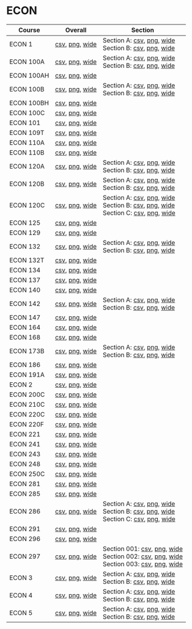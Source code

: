 # ECON

| Course | Overall | Section |
| ------ | ------- | ------- |
| ECON 1 | [csv](https://github.com/UCSD-Historical-Enrollment-Data/2025Spring/blob/main/overall/ECON%201.csv), [png](https://raw.githubusercontent.com/UCSD-Historical-Enrollment-Data/2025Spring/main/plot_overall/ECON%201.png), [wide](https://raw.githubusercontent.com/UCSD-Historical-Enrollment-Data/2025Spring/main/plot_overall_wide/ECON%201.png) | Section A: [csv](https://github.com/UCSD-Historical-Enrollment-Data/2025Spring/blob/main/section/ECON%201_A.csv), [png](https://raw.githubusercontent.com/UCSD-Historical-Enrollment-Data/2025Spring/main/plot_section/ECON%201_A.png), [wide](https://raw.githubusercontent.com/UCSD-Historical-Enrollment-Data/2025Spring/main/plot_section_wide/ECON%201_A.png)<br>Section B: [csv](https://github.com/UCSD-Historical-Enrollment-Data/2025Spring/blob/main/section/ECON%201_B.csv), [png](https://raw.githubusercontent.com/UCSD-Historical-Enrollment-Data/2025Spring/main/plot_section/ECON%201_B.png), [wide](https://raw.githubusercontent.com/UCSD-Historical-Enrollment-Data/2025Spring/main/plot_section_wide/ECON%201_B.png) |
| ECON 100A | [csv](https://github.com/UCSD-Historical-Enrollment-Data/2025Spring/blob/main/overall/ECON%20100A.csv), [png](https://raw.githubusercontent.com/UCSD-Historical-Enrollment-Data/2025Spring/main/plot_overall/ECON%20100A.png), [wide](https://raw.githubusercontent.com/UCSD-Historical-Enrollment-Data/2025Spring/main/plot_overall_wide/ECON%20100A.png) | Section A: [csv](https://github.com/UCSD-Historical-Enrollment-Data/2025Spring/blob/main/section/ECON%20100A_A.csv), [png](https://raw.githubusercontent.com/UCSD-Historical-Enrollment-Data/2025Spring/main/plot_section/ECON%20100A_A.png), [wide](https://raw.githubusercontent.com/UCSD-Historical-Enrollment-Data/2025Spring/main/plot_section_wide/ECON%20100A_A.png)<br>Section B: [csv](https://github.com/UCSD-Historical-Enrollment-Data/2025Spring/blob/main/section/ECON%20100A_B.csv), [png](https://raw.githubusercontent.com/UCSD-Historical-Enrollment-Data/2025Spring/main/plot_section/ECON%20100A_B.png), [wide](https://raw.githubusercontent.com/UCSD-Historical-Enrollment-Data/2025Spring/main/plot_section_wide/ECON%20100A_B.png) |
| ECON 100AH | [csv](https://github.com/UCSD-Historical-Enrollment-Data/2025Spring/blob/main/overall/ECON%20100AH.csv), [png](https://raw.githubusercontent.com/UCSD-Historical-Enrollment-Data/2025Spring/main/plot_overall/ECON%20100AH.png), [wide](https://raw.githubusercontent.com/UCSD-Historical-Enrollment-Data/2025Spring/main/plot_overall_wide/ECON%20100AH.png) |  |
| ECON 100B | [csv](https://github.com/UCSD-Historical-Enrollment-Data/2025Spring/blob/main/overall/ECON%20100B.csv), [png](https://raw.githubusercontent.com/UCSD-Historical-Enrollment-Data/2025Spring/main/plot_overall/ECON%20100B.png), [wide](https://raw.githubusercontent.com/UCSD-Historical-Enrollment-Data/2025Spring/main/plot_overall_wide/ECON%20100B.png) | Section A: [csv](https://github.com/UCSD-Historical-Enrollment-Data/2025Spring/blob/main/section/ECON%20100B_A.csv), [png](https://raw.githubusercontent.com/UCSD-Historical-Enrollment-Data/2025Spring/main/plot_section/ECON%20100B_A.png), [wide](https://raw.githubusercontent.com/UCSD-Historical-Enrollment-Data/2025Spring/main/plot_section_wide/ECON%20100B_A.png)<br>Section B: [csv](https://github.com/UCSD-Historical-Enrollment-Data/2025Spring/blob/main/section/ECON%20100B_B.csv), [png](https://raw.githubusercontent.com/UCSD-Historical-Enrollment-Data/2025Spring/main/plot_section/ECON%20100B_B.png), [wide](https://raw.githubusercontent.com/UCSD-Historical-Enrollment-Data/2025Spring/main/plot_section_wide/ECON%20100B_B.png) |
| ECON 100BH | [csv](https://github.com/UCSD-Historical-Enrollment-Data/2025Spring/blob/main/overall/ECON%20100BH.csv), [png](https://raw.githubusercontent.com/UCSD-Historical-Enrollment-Data/2025Spring/main/plot_overall/ECON%20100BH.png), [wide](https://raw.githubusercontent.com/UCSD-Historical-Enrollment-Data/2025Spring/main/plot_overall_wide/ECON%20100BH.png) |  |
| ECON 100C | [csv](https://github.com/UCSD-Historical-Enrollment-Data/2025Spring/blob/main/overall/ECON%20100C.csv), [png](https://raw.githubusercontent.com/UCSD-Historical-Enrollment-Data/2025Spring/main/plot_overall/ECON%20100C.png), [wide](https://raw.githubusercontent.com/UCSD-Historical-Enrollment-Data/2025Spring/main/plot_overall_wide/ECON%20100C.png) |  |
| ECON 101 | [csv](https://github.com/UCSD-Historical-Enrollment-Data/2025Spring/blob/main/overall/ECON%20101.csv), [png](https://raw.githubusercontent.com/UCSD-Historical-Enrollment-Data/2025Spring/main/plot_overall/ECON%20101.png), [wide](https://raw.githubusercontent.com/UCSD-Historical-Enrollment-Data/2025Spring/main/plot_overall_wide/ECON%20101.png) |  |
| ECON 109T | [csv](https://github.com/UCSD-Historical-Enrollment-Data/2025Spring/blob/main/overall/ECON%20109T.csv), [png](https://raw.githubusercontent.com/UCSD-Historical-Enrollment-Data/2025Spring/main/plot_overall/ECON%20109T.png), [wide](https://raw.githubusercontent.com/UCSD-Historical-Enrollment-Data/2025Spring/main/plot_overall_wide/ECON%20109T.png) |  |
| ECON 110A | [csv](https://github.com/UCSD-Historical-Enrollment-Data/2025Spring/blob/main/overall/ECON%20110A.csv), [png](https://raw.githubusercontent.com/UCSD-Historical-Enrollment-Data/2025Spring/main/plot_overall/ECON%20110A.png), [wide](https://raw.githubusercontent.com/UCSD-Historical-Enrollment-Data/2025Spring/main/plot_overall_wide/ECON%20110A.png) |  |
| ECON 110B | [csv](https://github.com/UCSD-Historical-Enrollment-Data/2025Spring/blob/main/overall/ECON%20110B.csv), [png](https://raw.githubusercontent.com/UCSD-Historical-Enrollment-Data/2025Spring/main/plot_overall/ECON%20110B.png), [wide](https://raw.githubusercontent.com/UCSD-Historical-Enrollment-Data/2025Spring/main/plot_overall_wide/ECON%20110B.png) |  |
| ECON 120A | [csv](https://github.com/UCSD-Historical-Enrollment-Data/2025Spring/blob/main/overall/ECON%20120A.csv), [png](https://raw.githubusercontent.com/UCSD-Historical-Enrollment-Data/2025Spring/main/plot_overall/ECON%20120A.png), [wide](https://raw.githubusercontent.com/UCSD-Historical-Enrollment-Data/2025Spring/main/plot_overall_wide/ECON%20120A.png) | Section A: [csv](https://github.com/UCSD-Historical-Enrollment-Data/2025Spring/blob/main/section/ECON%20120A_A.csv), [png](https://raw.githubusercontent.com/UCSD-Historical-Enrollment-Data/2025Spring/main/plot_section/ECON%20120A_A.png), [wide](https://raw.githubusercontent.com/UCSD-Historical-Enrollment-Data/2025Spring/main/plot_section_wide/ECON%20120A_A.png)<br>Section B: [csv](https://github.com/UCSD-Historical-Enrollment-Data/2025Spring/blob/main/section/ECON%20120A_B.csv), [png](https://raw.githubusercontent.com/UCSD-Historical-Enrollment-Data/2025Spring/main/plot_section/ECON%20120A_B.png), [wide](https://raw.githubusercontent.com/UCSD-Historical-Enrollment-Data/2025Spring/main/plot_section_wide/ECON%20120A_B.png) |
| ECON 120B | [csv](https://github.com/UCSD-Historical-Enrollment-Data/2025Spring/blob/main/overall/ECON%20120B.csv), [png](https://raw.githubusercontent.com/UCSD-Historical-Enrollment-Data/2025Spring/main/plot_overall/ECON%20120B.png), [wide](https://raw.githubusercontent.com/UCSD-Historical-Enrollment-Data/2025Spring/main/plot_overall_wide/ECON%20120B.png) | Section A: [csv](https://github.com/UCSD-Historical-Enrollment-Data/2025Spring/blob/main/section/ECON%20120B_A.csv), [png](https://raw.githubusercontent.com/UCSD-Historical-Enrollment-Data/2025Spring/main/plot_section/ECON%20120B_A.png), [wide](https://raw.githubusercontent.com/UCSD-Historical-Enrollment-Data/2025Spring/main/plot_section_wide/ECON%20120B_A.png)<br>Section B: [csv](https://github.com/UCSD-Historical-Enrollment-Data/2025Spring/blob/main/section/ECON%20120B_B.csv), [png](https://raw.githubusercontent.com/UCSD-Historical-Enrollment-Data/2025Spring/main/plot_section/ECON%20120B_B.png), [wide](https://raw.githubusercontent.com/UCSD-Historical-Enrollment-Data/2025Spring/main/plot_section_wide/ECON%20120B_B.png) |
| ECON 120C | [csv](https://github.com/UCSD-Historical-Enrollment-Data/2025Spring/blob/main/overall/ECON%20120C.csv), [png](https://raw.githubusercontent.com/UCSD-Historical-Enrollment-Data/2025Spring/main/plot_overall/ECON%20120C.png), [wide](https://raw.githubusercontent.com/UCSD-Historical-Enrollment-Data/2025Spring/main/plot_overall_wide/ECON%20120C.png) | Section A: [csv](https://github.com/UCSD-Historical-Enrollment-Data/2025Spring/blob/main/section/ECON%20120C_A.csv), [png](https://raw.githubusercontent.com/UCSD-Historical-Enrollment-Data/2025Spring/main/plot_section/ECON%20120C_A.png), [wide](https://raw.githubusercontent.com/UCSD-Historical-Enrollment-Data/2025Spring/main/plot_section_wide/ECON%20120C_A.png)<br>Section B: [csv](https://github.com/UCSD-Historical-Enrollment-Data/2025Spring/blob/main/section/ECON%20120C_B.csv), [png](https://raw.githubusercontent.com/UCSD-Historical-Enrollment-Data/2025Spring/main/plot_section/ECON%20120C_B.png), [wide](https://raw.githubusercontent.com/UCSD-Historical-Enrollment-Data/2025Spring/main/plot_section_wide/ECON%20120C_B.png)<br>Section C: [csv](https://github.com/UCSD-Historical-Enrollment-Data/2025Spring/blob/main/section/ECON%20120C_C.csv), [png](https://raw.githubusercontent.com/UCSD-Historical-Enrollment-Data/2025Spring/main/plot_section/ECON%20120C_C.png), [wide](https://raw.githubusercontent.com/UCSD-Historical-Enrollment-Data/2025Spring/main/plot_section_wide/ECON%20120C_C.png) |
| ECON 125 | [csv](https://github.com/UCSD-Historical-Enrollment-Data/2025Spring/blob/main/overall/ECON%20125.csv), [png](https://raw.githubusercontent.com/UCSD-Historical-Enrollment-Data/2025Spring/main/plot_overall/ECON%20125.png), [wide](https://raw.githubusercontent.com/UCSD-Historical-Enrollment-Data/2025Spring/main/plot_overall_wide/ECON%20125.png) |  |
| ECON 129 | [csv](https://github.com/UCSD-Historical-Enrollment-Data/2025Spring/blob/main/overall/ECON%20129.csv), [png](https://raw.githubusercontent.com/UCSD-Historical-Enrollment-Data/2025Spring/main/plot_overall/ECON%20129.png), [wide](https://raw.githubusercontent.com/UCSD-Historical-Enrollment-Data/2025Spring/main/plot_overall_wide/ECON%20129.png) |  |
| ECON 132 | [csv](https://github.com/UCSD-Historical-Enrollment-Data/2025Spring/blob/main/overall/ECON%20132.csv), [png](https://raw.githubusercontent.com/UCSD-Historical-Enrollment-Data/2025Spring/main/plot_overall/ECON%20132.png), [wide](https://raw.githubusercontent.com/UCSD-Historical-Enrollment-Data/2025Spring/main/plot_overall_wide/ECON%20132.png) | Section A: [csv](https://github.com/UCSD-Historical-Enrollment-Data/2025Spring/blob/main/section/ECON%20132_A.csv), [png](https://raw.githubusercontent.com/UCSD-Historical-Enrollment-Data/2025Spring/main/plot_section/ECON%20132_A.png), [wide](https://raw.githubusercontent.com/UCSD-Historical-Enrollment-Data/2025Spring/main/plot_section_wide/ECON%20132_A.png)<br>Section B: [csv](https://github.com/UCSD-Historical-Enrollment-Data/2025Spring/blob/main/section/ECON%20132_B.csv), [png](https://raw.githubusercontent.com/UCSD-Historical-Enrollment-Data/2025Spring/main/plot_section/ECON%20132_B.png), [wide](https://raw.githubusercontent.com/UCSD-Historical-Enrollment-Data/2025Spring/main/plot_section_wide/ECON%20132_B.png) |
| ECON 132T | [csv](https://github.com/UCSD-Historical-Enrollment-Data/2025Spring/blob/main/overall/ECON%20132T.csv), [png](https://raw.githubusercontent.com/UCSD-Historical-Enrollment-Data/2025Spring/main/plot_overall/ECON%20132T.png), [wide](https://raw.githubusercontent.com/UCSD-Historical-Enrollment-Data/2025Spring/main/plot_overall_wide/ECON%20132T.png) |  |
| ECON 134 | [csv](https://github.com/UCSD-Historical-Enrollment-Data/2025Spring/blob/main/overall/ECON%20134.csv), [png](https://raw.githubusercontent.com/UCSD-Historical-Enrollment-Data/2025Spring/main/plot_overall/ECON%20134.png), [wide](https://raw.githubusercontent.com/UCSD-Historical-Enrollment-Data/2025Spring/main/plot_overall_wide/ECON%20134.png) |  |
| ECON 137 | [csv](https://github.com/UCSD-Historical-Enrollment-Data/2025Spring/blob/main/overall/ECON%20137.csv), [png](https://raw.githubusercontent.com/UCSD-Historical-Enrollment-Data/2025Spring/main/plot_overall/ECON%20137.png), [wide](https://raw.githubusercontent.com/UCSD-Historical-Enrollment-Data/2025Spring/main/plot_overall_wide/ECON%20137.png) |  |
| ECON 140 | [csv](https://github.com/UCSD-Historical-Enrollment-Data/2025Spring/blob/main/overall/ECON%20140.csv), [png](https://raw.githubusercontent.com/UCSD-Historical-Enrollment-Data/2025Spring/main/plot_overall/ECON%20140.png), [wide](https://raw.githubusercontent.com/UCSD-Historical-Enrollment-Data/2025Spring/main/plot_overall_wide/ECON%20140.png) |  |
| ECON 142 | [csv](https://github.com/UCSD-Historical-Enrollment-Data/2025Spring/blob/main/overall/ECON%20142.csv), [png](https://raw.githubusercontent.com/UCSD-Historical-Enrollment-Data/2025Spring/main/plot_overall/ECON%20142.png), [wide](https://raw.githubusercontent.com/UCSD-Historical-Enrollment-Data/2025Spring/main/plot_overall_wide/ECON%20142.png) | Section A: [csv](https://github.com/UCSD-Historical-Enrollment-Data/2025Spring/blob/main/section/ECON%20142_A.csv), [png](https://raw.githubusercontent.com/UCSD-Historical-Enrollment-Data/2025Spring/main/plot_section/ECON%20142_A.png), [wide](https://raw.githubusercontent.com/UCSD-Historical-Enrollment-Data/2025Spring/main/plot_section_wide/ECON%20142_A.png)<br>Section B: [csv](https://github.com/UCSD-Historical-Enrollment-Data/2025Spring/blob/main/section/ECON%20142_B.csv), [png](https://raw.githubusercontent.com/UCSD-Historical-Enrollment-Data/2025Spring/main/plot_section/ECON%20142_B.png), [wide](https://raw.githubusercontent.com/UCSD-Historical-Enrollment-Data/2025Spring/main/plot_section_wide/ECON%20142_B.png) |
| ECON 147 | [csv](https://github.com/UCSD-Historical-Enrollment-Data/2025Spring/blob/main/overall/ECON%20147.csv), [png](https://raw.githubusercontent.com/UCSD-Historical-Enrollment-Data/2025Spring/main/plot_overall/ECON%20147.png), [wide](https://raw.githubusercontent.com/UCSD-Historical-Enrollment-Data/2025Spring/main/plot_overall_wide/ECON%20147.png) |  |
| ECON 164 | [csv](https://github.com/UCSD-Historical-Enrollment-Data/2025Spring/blob/main/overall/ECON%20164.csv), [png](https://raw.githubusercontent.com/UCSD-Historical-Enrollment-Data/2025Spring/main/plot_overall/ECON%20164.png), [wide](https://raw.githubusercontent.com/UCSD-Historical-Enrollment-Data/2025Spring/main/plot_overall_wide/ECON%20164.png) |  |
| ECON 168 | [csv](https://github.com/UCSD-Historical-Enrollment-Data/2025Spring/blob/main/overall/ECON%20168.csv), [png](https://raw.githubusercontent.com/UCSD-Historical-Enrollment-Data/2025Spring/main/plot_overall/ECON%20168.png), [wide](https://raw.githubusercontent.com/UCSD-Historical-Enrollment-Data/2025Spring/main/plot_overall_wide/ECON%20168.png) |  |
| ECON 173B | [csv](https://github.com/UCSD-Historical-Enrollment-Data/2025Spring/blob/main/overall/ECON%20173B.csv), [png](https://raw.githubusercontent.com/UCSD-Historical-Enrollment-Data/2025Spring/main/plot_overall/ECON%20173B.png), [wide](https://raw.githubusercontent.com/UCSD-Historical-Enrollment-Data/2025Spring/main/plot_overall_wide/ECON%20173B.png) | Section A: [csv](https://github.com/UCSD-Historical-Enrollment-Data/2025Spring/blob/main/section/ECON%20173B_A.csv), [png](https://raw.githubusercontent.com/UCSD-Historical-Enrollment-Data/2025Spring/main/plot_section/ECON%20173B_A.png), [wide](https://raw.githubusercontent.com/UCSD-Historical-Enrollment-Data/2025Spring/main/plot_section_wide/ECON%20173B_A.png)<br>Section B: [csv](https://github.com/UCSD-Historical-Enrollment-Data/2025Spring/blob/main/section/ECON%20173B_B.csv), [png](https://raw.githubusercontent.com/UCSD-Historical-Enrollment-Data/2025Spring/main/plot_section/ECON%20173B_B.png), [wide](https://raw.githubusercontent.com/UCSD-Historical-Enrollment-Data/2025Spring/main/plot_section_wide/ECON%20173B_B.png) |
| ECON 186 | [csv](https://github.com/UCSD-Historical-Enrollment-Data/2025Spring/blob/main/overall/ECON%20186.csv), [png](https://raw.githubusercontent.com/UCSD-Historical-Enrollment-Data/2025Spring/main/plot_overall/ECON%20186.png), [wide](https://raw.githubusercontent.com/UCSD-Historical-Enrollment-Data/2025Spring/main/plot_overall_wide/ECON%20186.png) |  |
| ECON 191A | [csv](https://github.com/UCSD-Historical-Enrollment-Data/2025Spring/blob/main/overall/ECON%20191A.csv), [png](https://raw.githubusercontent.com/UCSD-Historical-Enrollment-Data/2025Spring/main/plot_overall/ECON%20191A.png), [wide](https://raw.githubusercontent.com/UCSD-Historical-Enrollment-Data/2025Spring/main/plot_overall_wide/ECON%20191A.png) |  |
| ECON 2 | [csv](https://github.com/UCSD-Historical-Enrollment-Data/2025Spring/blob/main/overall/ECON%202.csv), [png](https://raw.githubusercontent.com/UCSD-Historical-Enrollment-Data/2025Spring/main/plot_overall/ECON%202.png), [wide](https://raw.githubusercontent.com/UCSD-Historical-Enrollment-Data/2025Spring/main/plot_overall_wide/ECON%202.png) |  |
| ECON 200C | [csv](https://github.com/UCSD-Historical-Enrollment-Data/2025Spring/blob/main/overall/ECON%20200C.csv), [png](https://raw.githubusercontent.com/UCSD-Historical-Enrollment-Data/2025Spring/main/plot_overall/ECON%20200C.png), [wide](https://raw.githubusercontent.com/UCSD-Historical-Enrollment-Data/2025Spring/main/plot_overall_wide/ECON%20200C.png) |  |
| ECON 210C | [csv](https://github.com/UCSD-Historical-Enrollment-Data/2025Spring/blob/main/overall/ECON%20210C.csv), [png](https://raw.githubusercontent.com/UCSD-Historical-Enrollment-Data/2025Spring/main/plot_overall/ECON%20210C.png), [wide](https://raw.githubusercontent.com/UCSD-Historical-Enrollment-Data/2025Spring/main/plot_overall_wide/ECON%20210C.png) |  |
| ECON 220C | [csv](https://github.com/UCSD-Historical-Enrollment-Data/2025Spring/blob/main/overall/ECON%20220C.csv), [png](https://raw.githubusercontent.com/UCSD-Historical-Enrollment-Data/2025Spring/main/plot_overall/ECON%20220C.png), [wide](https://raw.githubusercontent.com/UCSD-Historical-Enrollment-Data/2025Spring/main/plot_overall_wide/ECON%20220C.png) |  |
| ECON 220F | [csv](https://github.com/UCSD-Historical-Enrollment-Data/2025Spring/blob/main/overall/ECON%20220F.csv), [png](https://raw.githubusercontent.com/UCSD-Historical-Enrollment-Data/2025Spring/main/plot_overall/ECON%20220F.png), [wide](https://raw.githubusercontent.com/UCSD-Historical-Enrollment-Data/2025Spring/main/plot_overall_wide/ECON%20220F.png) |  |
| ECON 221 | [csv](https://github.com/UCSD-Historical-Enrollment-Data/2025Spring/blob/main/overall/ECON%20221.csv), [png](https://raw.githubusercontent.com/UCSD-Historical-Enrollment-Data/2025Spring/main/plot_overall/ECON%20221.png), [wide](https://raw.githubusercontent.com/UCSD-Historical-Enrollment-Data/2025Spring/main/plot_overall_wide/ECON%20221.png) |  |
| ECON 241 | [csv](https://github.com/UCSD-Historical-Enrollment-Data/2025Spring/blob/main/overall/ECON%20241.csv), [png](https://raw.githubusercontent.com/UCSD-Historical-Enrollment-Data/2025Spring/main/plot_overall/ECON%20241.png), [wide](https://raw.githubusercontent.com/UCSD-Historical-Enrollment-Data/2025Spring/main/plot_overall_wide/ECON%20241.png) |  |
| ECON 243 | [csv](https://github.com/UCSD-Historical-Enrollment-Data/2025Spring/blob/main/overall/ECON%20243.csv), [png](https://raw.githubusercontent.com/UCSD-Historical-Enrollment-Data/2025Spring/main/plot_overall/ECON%20243.png), [wide](https://raw.githubusercontent.com/UCSD-Historical-Enrollment-Data/2025Spring/main/plot_overall_wide/ECON%20243.png) |  |
| ECON 248 | [csv](https://github.com/UCSD-Historical-Enrollment-Data/2025Spring/blob/main/overall/ECON%20248.csv), [png](https://raw.githubusercontent.com/UCSD-Historical-Enrollment-Data/2025Spring/main/plot_overall/ECON%20248.png), [wide](https://raw.githubusercontent.com/UCSD-Historical-Enrollment-Data/2025Spring/main/plot_overall_wide/ECON%20248.png) |  |
| ECON 250C | [csv](https://github.com/UCSD-Historical-Enrollment-Data/2025Spring/blob/main/overall/ECON%20250C.csv), [png](https://raw.githubusercontent.com/UCSD-Historical-Enrollment-Data/2025Spring/main/plot_overall/ECON%20250C.png), [wide](https://raw.githubusercontent.com/UCSD-Historical-Enrollment-Data/2025Spring/main/plot_overall_wide/ECON%20250C.png) |  |
| ECON 281 | [csv](https://github.com/UCSD-Historical-Enrollment-Data/2025Spring/blob/main/overall/ECON%20281.csv), [png](https://raw.githubusercontent.com/UCSD-Historical-Enrollment-Data/2025Spring/main/plot_overall/ECON%20281.png), [wide](https://raw.githubusercontent.com/UCSD-Historical-Enrollment-Data/2025Spring/main/plot_overall_wide/ECON%20281.png) |  |
| ECON 285 | [csv](https://github.com/UCSD-Historical-Enrollment-Data/2025Spring/blob/main/overall/ECON%20285.csv), [png](https://raw.githubusercontent.com/UCSD-Historical-Enrollment-Data/2025Spring/main/plot_overall/ECON%20285.png), [wide](https://raw.githubusercontent.com/UCSD-Historical-Enrollment-Data/2025Spring/main/plot_overall_wide/ECON%20285.png) |  |
| ECON 286 | [csv](https://github.com/UCSD-Historical-Enrollment-Data/2025Spring/blob/main/overall/ECON%20286.csv), [png](https://raw.githubusercontent.com/UCSD-Historical-Enrollment-Data/2025Spring/main/plot_overall/ECON%20286.png), [wide](https://raw.githubusercontent.com/UCSD-Historical-Enrollment-Data/2025Spring/main/plot_overall_wide/ECON%20286.png) | Section A: [csv](https://github.com/UCSD-Historical-Enrollment-Data/2025Spring/blob/main/section/ECON%20286_A.csv), [png](https://raw.githubusercontent.com/UCSD-Historical-Enrollment-Data/2025Spring/main/plot_section/ECON%20286_A.png), [wide](https://raw.githubusercontent.com/UCSD-Historical-Enrollment-Data/2025Spring/main/plot_section_wide/ECON%20286_A.png)<br>Section B: [csv](https://github.com/UCSD-Historical-Enrollment-Data/2025Spring/blob/main/section/ECON%20286_B.csv), [png](https://raw.githubusercontent.com/UCSD-Historical-Enrollment-Data/2025Spring/main/plot_section/ECON%20286_B.png), [wide](https://raw.githubusercontent.com/UCSD-Historical-Enrollment-Data/2025Spring/main/plot_section_wide/ECON%20286_B.png)<br>Section C: [csv](https://github.com/UCSD-Historical-Enrollment-Data/2025Spring/blob/main/section/ECON%20286_C.csv), [png](https://raw.githubusercontent.com/UCSD-Historical-Enrollment-Data/2025Spring/main/plot_section/ECON%20286_C.png), [wide](https://raw.githubusercontent.com/UCSD-Historical-Enrollment-Data/2025Spring/main/plot_section_wide/ECON%20286_C.png) |
| ECON 291 | [csv](https://github.com/UCSD-Historical-Enrollment-Data/2025Spring/blob/main/overall/ECON%20291.csv), [png](https://raw.githubusercontent.com/UCSD-Historical-Enrollment-Data/2025Spring/main/plot_overall/ECON%20291.png), [wide](https://raw.githubusercontent.com/UCSD-Historical-Enrollment-Data/2025Spring/main/plot_overall_wide/ECON%20291.png) |  |
| ECON 296 | [csv](https://github.com/UCSD-Historical-Enrollment-Data/2025Spring/blob/main/overall/ECON%20296.csv), [png](https://raw.githubusercontent.com/UCSD-Historical-Enrollment-Data/2025Spring/main/plot_overall/ECON%20296.png), [wide](https://raw.githubusercontent.com/UCSD-Historical-Enrollment-Data/2025Spring/main/plot_overall_wide/ECON%20296.png) |  |
| ECON 297 | [csv](https://github.com/UCSD-Historical-Enrollment-Data/2025Spring/blob/main/overall/ECON%20297.csv), [png](https://raw.githubusercontent.com/UCSD-Historical-Enrollment-Data/2025Spring/main/plot_overall/ECON%20297.png), [wide](https://raw.githubusercontent.com/UCSD-Historical-Enrollment-Data/2025Spring/main/plot_overall_wide/ECON%20297.png) | Section 001: [csv](https://github.com/UCSD-Historical-Enrollment-Data/2025Spring/blob/main/section/ECON%20297_001.csv), [png](https://raw.githubusercontent.com/UCSD-Historical-Enrollment-Data/2025Spring/main/plot_section/ECON%20297_001.png), [wide](https://raw.githubusercontent.com/UCSD-Historical-Enrollment-Data/2025Spring/main/plot_section_wide/ECON%20297_001.png)<br>Section 002: [csv](https://github.com/UCSD-Historical-Enrollment-Data/2025Spring/blob/main/section/ECON%20297_002.csv), [png](https://raw.githubusercontent.com/UCSD-Historical-Enrollment-Data/2025Spring/main/plot_section/ECON%20297_002.png), [wide](https://raw.githubusercontent.com/UCSD-Historical-Enrollment-Data/2025Spring/main/plot_section_wide/ECON%20297_002.png)<br>Section 003: [csv](https://github.com/UCSD-Historical-Enrollment-Data/2025Spring/blob/main/section/ECON%20297_003.csv), [png](https://raw.githubusercontent.com/UCSD-Historical-Enrollment-Data/2025Spring/main/plot_section/ECON%20297_003.png), [wide](https://raw.githubusercontent.com/UCSD-Historical-Enrollment-Data/2025Spring/main/plot_section_wide/ECON%20297_003.png) |
| ECON 3 | [csv](https://github.com/UCSD-Historical-Enrollment-Data/2025Spring/blob/main/overall/ECON%203.csv), [png](https://raw.githubusercontent.com/UCSD-Historical-Enrollment-Data/2025Spring/main/plot_overall/ECON%203.png), [wide](https://raw.githubusercontent.com/UCSD-Historical-Enrollment-Data/2025Spring/main/plot_overall_wide/ECON%203.png) | Section A: [csv](https://github.com/UCSD-Historical-Enrollment-Data/2025Spring/blob/main/section/ECON%203_A.csv), [png](https://raw.githubusercontent.com/UCSD-Historical-Enrollment-Data/2025Spring/main/plot_section/ECON%203_A.png), [wide](https://raw.githubusercontent.com/UCSD-Historical-Enrollment-Data/2025Spring/main/plot_section_wide/ECON%203_A.png)<br>Section B: [csv](https://github.com/UCSD-Historical-Enrollment-Data/2025Spring/blob/main/section/ECON%203_B.csv), [png](https://raw.githubusercontent.com/UCSD-Historical-Enrollment-Data/2025Spring/main/plot_section/ECON%203_B.png), [wide](https://raw.githubusercontent.com/UCSD-Historical-Enrollment-Data/2025Spring/main/plot_section_wide/ECON%203_B.png) |
| ECON 4 | [csv](https://github.com/UCSD-Historical-Enrollment-Data/2025Spring/blob/main/overall/ECON%204.csv), [png](https://raw.githubusercontent.com/UCSD-Historical-Enrollment-Data/2025Spring/main/plot_overall/ECON%204.png), [wide](https://raw.githubusercontent.com/UCSD-Historical-Enrollment-Data/2025Spring/main/plot_overall_wide/ECON%204.png) | Section A: [csv](https://github.com/UCSD-Historical-Enrollment-Data/2025Spring/blob/main/section/ECON%204_A.csv), [png](https://raw.githubusercontent.com/UCSD-Historical-Enrollment-Data/2025Spring/main/plot_section/ECON%204_A.png), [wide](https://raw.githubusercontent.com/UCSD-Historical-Enrollment-Data/2025Spring/main/plot_section_wide/ECON%204_A.png)<br>Section B: [csv](https://github.com/UCSD-Historical-Enrollment-Data/2025Spring/blob/main/section/ECON%204_B.csv), [png](https://raw.githubusercontent.com/UCSD-Historical-Enrollment-Data/2025Spring/main/plot_section/ECON%204_B.png), [wide](https://raw.githubusercontent.com/UCSD-Historical-Enrollment-Data/2025Spring/main/plot_section_wide/ECON%204_B.png) |
| ECON 5 | [csv](https://github.com/UCSD-Historical-Enrollment-Data/2025Spring/blob/main/overall/ECON%205.csv), [png](https://raw.githubusercontent.com/UCSD-Historical-Enrollment-Data/2025Spring/main/plot_overall/ECON%205.png), [wide](https://raw.githubusercontent.com/UCSD-Historical-Enrollment-Data/2025Spring/main/plot_overall_wide/ECON%205.png) | Section A: [csv](https://github.com/UCSD-Historical-Enrollment-Data/2025Spring/blob/main/section/ECON%205_A.csv), [png](https://raw.githubusercontent.com/UCSD-Historical-Enrollment-Data/2025Spring/main/plot_section/ECON%205_A.png), [wide](https://raw.githubusercontent.com/UCSD-Historical-Enrollment-Data/2025Spring/main/plot_section_wide/ECON%205_A.png)<br>Section B: [csv](https://github.com/UCSD-Historical-Enrollment-Data/2025Spring/blob/main/section/ECON%205_B.csv), [png](https://raw.githubusercontent.com/UCSD-Historical-Enrollment-Data/2025Spring/main/plot_section/ECON%205_B.png), [wide](https://raw.githubusercontent.com/UCSD-Historical-Enrollment-Data/2025Spring/main/plot_section_wide/ECON%205_B.png) |
